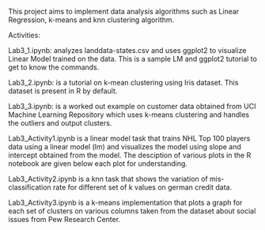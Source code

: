This project aims to implement data analysis algorithms such as Linear Regression, k-means and knn clustering algorithm.

Activities:

Lab3_1.ipynb:  analyzes landdata-states.csv and uses ggplot2 to visualize Linear Model trained on the data. This is a sample LM and ggplot2 tutorial to get to know the commands.

Lab3_2.ipynb: is a tutorial on k-mean clustering using Iris dataset. This dataset is present in R by default.

Lab3_3.ipynb: is a worked out example on customer data obtained from UCI Machine Learning Repository which uses k-means clustering and handles the outliers and output clusters.

Lab3_Activity1.ipynb is a linear model task that trains NHL Top 100 players data using a linear model (lm) and visualizes the model using slope and intercept obtained from the model. The desciption of various plots in the R notebook are given below each plot for understanding.

Lab3_Activity2.ipynb is a knn task that shows the variation of mis-classification rate for different set of k values on german credit data.

Lab3_Activity3.ipynb is a k-means implementation that plots a graph for each set of clusters on various columns taken from the dataset about social issues from Pew Research Center.
